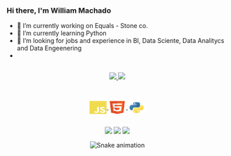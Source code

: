 ### Hi there, I'm William Machado

- 🔭 I’m currently working on Equals - Stone co.
- 🌱 I’m currently learning Python
- 🤔 I’m looking for jobs and experience in BI, Data Sciente, Data Analitycs and Data Engeenering
- 
##

<div align="center">
  <a href="https://github.com/williames-m">
  <img height="180em" src="https://github-readme-stats.vercel.app/api?username=williames-m&show_icons=true&theme=dark&include_all_commits=true&count_private=true"/>
  <img height="180em" src="https://github-readme-stats.vercel.app/api/top-langs/?username=williames-m&layout=compact&langs_count=7&theme=dark"/>
</div> 
  
  ##
  
<div align="center"><br>
  <img align="center" alt="Will-Js" height="30" width="40" src="https://raw.githubusercontent.com/devicons/devicon/master/icons/javascript/javascript-plain.svg">
  <img align="center" alt="Will-HTML" height="30" width="40" src="https://raw.githubusercontent.com/devicons/devicon/master/icons/html5/html5-original.svg">
  <img align="center" alt="Will-Python" height="30" width="40" src="https://raw.githubusercontent.com/devicons/devicon/master/icons/python/python-original.svg">
</div>
 
  ##
  
 <div align="center">
  <a href="https://www.instagram.com/m.williames" target="_blank"><img src="https://img.shields.io/badge/-Instagram-%23E4405F?style=for-the-badge&logo=instagram&logoColor=white" target="_blank"></a>
  <a href = "mailto:williames.m@outlook.com"><img src="https://img.shields.io/badge/Microsoft_Outlook-0078D4?style=for-the-badge&logo=microsoft-outlook&logoColor=white" target="_blank"></a>
  <a href="https://www.linkedin.com/in/william-machado-a9898189" target="_blank"><img src="https://img.shields.io/badge/-LinkedIn-%230077B5?style=for-the-badge&logo=linkedin&logoColor=white" target="_blank"></a> 
 
  ![Snake animation](https://github.com/williames-m/williames-m/blob/output/github-contribution-grid-snake.svg)
 
</div>

